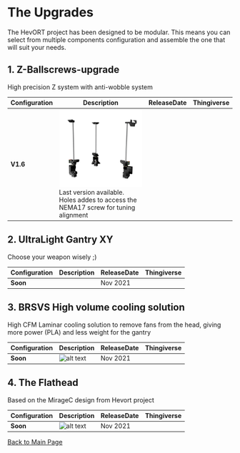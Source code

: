 # The Upgrades

The HevORT project has been designed to be modular. This means you can select from multiple components configuration and assemble the one that will suit your needs.  

## 1. Z-Ballscrews-upgrade
High precision Z system with anti-wobble system 

Configuration|Description|ReleaseDate|Thingiverse
-------------|-----------|-----------|-----------
**V1.6**|![alt text](/image/complete.png) <br> Last version available. Holes addes to access the NEMA17 screw for tuning alignment


## 2. UltraLight Gantry XY
Choose your weapon wisely ;)

Configuration|Description|ReleaseDate|Thingiverse
-------------|-----------|-----------|-----------
**Soon**||Nov 2021|



## 3. BRSVS High volume cooling solution
High CFM Laminar cooling solution to remove fans from the head, giving more power (PLA) and less weight for the gantry

Configuration|Description|ReleaseDate|Thingiverse
-------------|-----------|-----------|-----------
**Soon**|![alt text](/images/HemeraThumb.png) <br> |Nov 2021|

## 4. The Flathead
Based on the MirageC design from Hevort project

Configuration|Description|ReleaseDate|Thingiverse
-------------|-----------|-----------|-----------
**Soon**|![alt text](/images/HemeraThumb.png) <br>|Nov 2021|




[Back to Main Page](/README.md)
